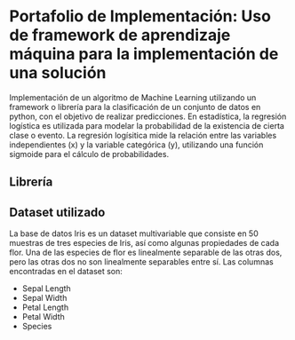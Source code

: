 # Portafolio de Implementación: Uso de framework de aprendizaje máquina para la implementación de una solución
Implementación de un algoritmo de Machine Learning utilizando un framework o librería para la clasificación de un conjunto de datos en python, con el objetivo de realizar predicciones. En estadística, la regresión logística es utilizada para modelar la probabilidad de la existencia de cierta clase o evento. La regresión logísitica mide la relación entre las variables independientes (x) y la variable categórica (y), utilizando una función sigmoide para el cálculo de probabilidades.

## Librería 


## Dataset utilizado
La base de datos Iris es un dataset multivariable que consiste en 50 muestras de tres especies de Iris, así como algunas propiedades de cada flor. Una de las especies de flor es linealmente separable de las otras dos, pero las otras dos no son linealmente separables entre sí. Las columnas encontradas en el dataset son:
* Sepal Length
* Sepal Width
* Petal Length
* Petal Width
* Species


